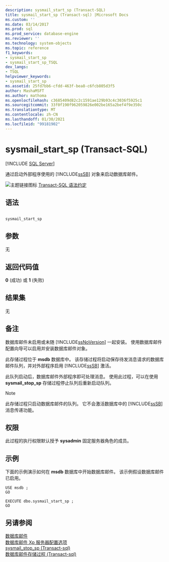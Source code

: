```yaml
---
description: sysmail_start_sp (Transact-SQL)
title: sysmail_start_sp (Transact-sql) |Microsoft Docs
ms.custom: ''
ms.date: 03/14/2017
ms.prod: sql
ms.prod_service: database-engine
ms.reviewer: ''
ms.technology: system-objects
ms.topic: reference
f1_keywords:
- sysmail_start_sp
- sysmail_start_sp_TSQL
dev_langs:
- TSQL
helpviewer_keywords:
- sysmail_start_sp
ms.assetid: 25fd7bb6-cfdd-463f-bea8-c6fcb805d3f5
author: MashaMSFT
ms.author: mathoma
ms.openlocfilehash: c3685409d82c2c1591ae129b93c4c3036f5925c1
ms.sourcegitcommit: 33f0f190f962059826e002be165a2bef4f9e350c
ms.translationtype: MT
ms.contentlocale: zh-CN
ms.lasthandoff: 01/30/2021
ms.locfileid: "99181902"
---
```

# <a name="sysmail_start_sp-transact-sql"></a>sysmail_start_sp (Transact-SQL)
[!INCLUDE [SQL Server](../../includes/applies-to-version/sqlserver.md)]

  通过启动外部程序使用的 [!INCLUDE[ssSB](../../includes/sssb-md.md)] 对象来启动数据库邮件。  
  
 ![主题链接图标](../../database-engine/configure-windows/media/topic-link.gif "“主题链接”图标") [Transact-SQL 语法约定](../../t-sql/language-elements/transact-sql-syntax-conventions-transact-sql.md)  
  
## <a name="syntax"></a>语法  
  
```  
  
sysmail_start_sp  
```  
  
## <a name="arguments"></a>参数  
 无  
  
## <a name="return-code-values"></a>返回代码值  
 **0** (成功) 或 **1** (失败)   
  
## <a name="result-sets"></a>结果集  
 无  
  
## <a name="remarks"></a>备注  
 数据库邮件未启用或未随 [!INCLUDE[ssNoVersion](../../includes/ssnoversion-md.md)] 一起安装。 使用数据库邮件配置向导可以启用并安装数据库邮件对象。  
  
 此存储过程位于 **msdb** 数据库中。 该存储过程将启动保存待发消息请求的数据库邮件队列，并对外部程序启用 [!INCLUDE[ssSB](../../includes/sssb-md.md)] 激活。  
  
 此队列启动后，数据库邮件外部程序即可处理消息。 使用此过程，可以在使用 **sysmail_stop_sp** 存储过程停止队列后重新启动队列。  
  
> [!NOTE]  
>  此存储过程只启动数据库邮件的队列。 它不会激活数据库中的 [!INCLUDE[ssSB](../../includes/sssb-md.md)] 消息传递功能。  
  
## <a name="permissions"></a>权限  
 此过程的执行权限默认授予 **sysadmin** 固定服务器角色的成员。  
  
## <a name="examples"></a>示例  
 下面的示例演示如何在 **msdb** 数据库中开始数据库邮件。 该示例假设数据库邮件已启用。  
  
```  
USE msdb ;  
GO  
  
EXECUTE dbo.sysmail_start_sp ;  
GO  
```  
  
## <a name="see-also"></a>另请参阅  
 [数据库邮件](../../relational-databases/database-mail/database-mail.md)   
 [数据库邮件 Xp 服务器配置选项](../../database-engine/configure-windows/database-mail-xps-server-configuration-option.md)   
 [sysmail_stop_sp &#40;Transact-sql&#41;](../../relational-databases/system-stored-procedures/sysmail-stop-sp-transact-sql.md)   
 [数据库邮件存储过程 &#40;Transact-sql&#41;](../../relational-databases/system-stored-procedures/database-mail-stored-procedures-transact-sql.md)  
  
  
